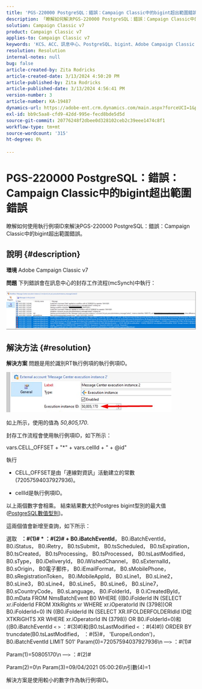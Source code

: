 ```yaml
---
title: 'PGS-220000 PostgreSQL：錯誤：Campaign Classic中的bigint超出範圍錯誤'
description: 「瞭解如何解決PGS-220000 PostgreSQL：錯誤：Campaign Classic中的bigint超出範圍錯誤」
solution: Campaign Classic v7
product: Campaign Classic v7
applies-to: Campaign Classic v7
keywords: 'KCS、ACC、訊息中心、PostgreSQL、bigint、Adobe Campaign Classic v7、PGS-220000、錯誤：bigint超出範圍、疑難排解'
resolution: Resolution
internal-notes: null
bug: false
article-created-by: Zita Rodricks
article-created-date: 3/13/2024 4:50:20 PM
article-published-by: Zita Rodricks
article-published-date: 3/13/2024 4:56:41 PM
version-number: 3
article-number: KA-19487
dynamics-url: https://adobe-ent.crm.dynamics.com/main.aspx?forceUCI=1&pagetype=entityrecord&etn=knowledgearticle&id=f1155bc4-59e1-ee11-904d-6045bd0065b6
exl-id: bb9c5aa8-cfd9-42dd-995e-fecd8bde5d5d
source-git-commit: 20776248f2dbee0d328102ceb2c39eee1474c8f1
workflow-type: tm+mt
source-wordcount: '315'
ht-degree: 0%

---
```


# PGS-220000 PostgreSQL：錯誤：Campaign Classic中的bigint超出範圍錯誤


瞭解如何使用執行例項ID來解決PGS-220000 PostgreSQL：錯誤：Campaign Classic中的bigint超出範圍錯誤。

## 說明 {#description}


<b>環境</b>
Adobe Campaign Classic v7

<b>問題</b>
下列錯誤會在訊息中心的封存工作流程(mcSynch)中執行：

![](assets/___f3155bc4-59e1-ee11-904d-6045bd0065b6___.png)




## 解決方法 {#resolution}


<b>解決方案</b>
問題是用於識別RT執行例項的執行例項ID。

![](assets/b19e48ed-65d1-ec11-a7b5-00224809c556.png)

如上所示，使用的值為 *50,805,170*.

封存工作流程會使用執行例項ID，如下所示：

vars.CELL_OFFSET + &quot;\*&quot; + vars.cellId + &quot; + @id&quot;

執行

- CELL_OFFSET是由「連線對資訊」活動建立的常數(72057594037927936)。

- cellId是執行例項ID。

以上兩個數字會相乘。 結束結果數大於Postgres bigint型別的最大值([PostgreSQL數值型別](https://www.postgresql.org/docs/10/datatype-numeric.html))。

這兩個值會新增至查詢，如下所示：

選取   <b>：#(1)# \* ：#(2)# + B0.iBatchEventId</b>， B0.iBatchEventId， B0.iStatus， B0.iRetry， B0.tsSubmit， B0.tsScheduled， B0.tsExpiration， B0.tsCreated， B0.tsProcessing， B0.tsProcessed， B0.tsLastModified， B0.sType， B0.iDeliveryId， B0.iWishedChannel， B0.sExternalId， B0.sOrigin， B0電子郵件， B0.iEmailFormat， B0.sMobilePhone， B0.sRegistrationToken， B0.iMobileAppId， B0.sLine1， B0.sLine2， B0.sLine3， B0.sLine4， B0.sLine5， B0.sLine6， B0.sLine7， B0.sCountryCode， B0.sLanguage， B0.iFolderId， B 0.iCreatedById， B0.mData FROM NmsBatchEvent B0 WHERE ((B0.iFolderId IN (SELECT xr.iFolderId FROM XtkRights xr WHERE xr.iOperatorId IN (3798))OR B0.iFolderId=0) IN ((B0.iFolderId IN (SELECT XR.IIFOLDERFOLDERIdId ID從XTKRiGHTS XR WHERE xr.iOperatorId IN (3798)) OR B0.iFolderId=0)和((B0.iBatchEventId `<` `>`  ：#(3)#)和(B0.tsLastModified `<`  ：#(4)#)) ORDER BY truncdate(B0.tsLastModified， ：#(5)#， &#39;Europe/London&#39;)， B0.iBatchEventId LIMIT 501&#39; Param(0)=72057594037927936\n —`>`  ：#(1)#

Param(1)=50805170\n —`>`  ：#(2)#

Param(2)=0\n Param(3)=09/04/2021 05:00:26\n引數(4)=1

解決方案是使用較小的數字作為執行例項ID。
